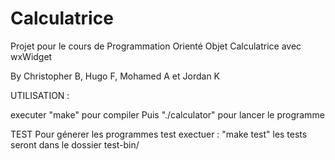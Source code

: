 # Calculatrice
Projet pour le cours de Programmation Orienté Objet
Calculatrice avec wxWidget

By Christopher B, Hugo F, Mohamed A et Jordan K

UTILISATION : 

executer "make" pour compiler
Puis "./calculator" pour lancer le programme

TEST
Pour génerer les programmes test
exectuer : "make test" les tests seront dans le dossier test-bin/ 

